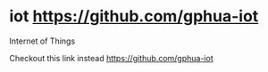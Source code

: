# iot https://github.com/gphua-iot
Internet of Things

Checkout this link instead https://github.com/gphua-iot
